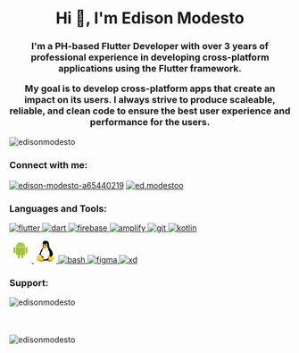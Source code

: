 <h1 align="center">Hi 👋, I'm Edison Modesto</h1>
<h3 align="center">I'm a PH-based Flutter Developer with over 3 years of professional experience in developing cross-platform applications using the Flutter framework. 
 
 My goal is to develop cross-platform apps that create an impact on its users. I always strive to produce scaleable, reliable, and clean code to ensure the best user experience and performance for the users.</h3>

<p align="left"> <img src="https://komarev.com/ghpvc/?username=edisonmodesto&label=Profile%20views&color=0e75b6&style=flat" alt="edisonmodesto" /> </p>

<h3 align="left">Connect with me:</h3>
<p align="left">
<a href="https://linkedin.com/in/edison-modesto-a65440219" target="blank"><img align="center" src="https://raw.githubusercontent.com/rahuldkjain/github-profile-readme-generator/master/src/images/icons/Social/linked-in-alt.svg" alt="edison-modesto-a65440219" height="30" width="40" /></a>
<a href="https://fb.com/ed.modestoo" target="blank"><img align="center" src="https://raw.githubusercontent.com/rahuldkjain/github-profile-readme-generator/master/src/images/icons/Social/facebook.svg" alt="ed.modestoo" height="30" width="40" /></a>
</p>

<h3 align="left">Languages and Tools:</h3>
<a href="https://flutter.dev" target="_blank" rel="noreferrer"> <img src="https://www.vectorlogo.zone/logos/flutterio/flutterio-icon.svg" alt="flutter" width="40" height="40"/> </a>
<a href="https://dart.dev" target="_blank" rel="noreferrer"> <img src="https://www.vectorlogo.zone/logos/dartlang/dartlang-icon.svg" alt="dart" width="40" height="40"/> </a>
 <a href="https://firebase.google.com/" target="_blank" rel="noreferrer"> <img src="https://www.vectorlogo.zone/logos/firebase/firebase-icon.svg" alt="firebase" width="40" height="40"/> </a>
 <a href="https://aws.amazon.com/amplify/" target="_blank" rel="noreferrer"> <img src="https://docs.amplify.aws/assets/logo-dark.svg" alt="amplify" width="40" height="40"/> </a>
 <a href="https://git-scm.com/" target="_blank" rel="noreferrer"> <img src="https://www.vectorlogo.zone/logos/git-scm/git-scm-icon.svg" alt="git" width="40" height="40"/> </a>
 <a href="https://kotlinlang.org" target="_blank" rel="noreferrer"> <img src="https://www.vectorlogo.zone/logos/kotlinlang/kotlinlang-icon.svg" alt="kotlin" width="40" height="40"/> </a>
 
 <a href="https://developer.android.com" target="_blank" rel="noreferrer"> <img src="https://raw.githubusercontent.com/devicons/devicon/master/icons/android/android-original-wordmark.svg" alt="android" width="40" height="40"/> </a>
 <a href="https://www.linux.org/" target="_blank" rel="noreferrer"> <img src="https://raw.githubusercontent.com/devicons/devicon/master/icons/linux/linux-original.svg" alt="linux" width="40" height="40"/> </a>
 <a href="https://www.gnu.org/software/bash/" target="_blank" rel="noreferrer"> <img src="https://www.vectorlogo.zone/logos/gnu_bash/gnu_bash-icon.svg" alt="bash" width="40" height="40"/> </a>
 <a href="https://www.figma.com/" target="_blank" rel="noreferrer"> <img src="https://www.vectorlogo.zone/logos/figma/figma-icon.svg" alt="figma" width="40" height="40"/> </a>
 <a href="https://www.adobe.com/products/xd.html" target="_blank" rel="noreferrer"> <img src="https://cdn.worldvectorlogo.com/logos/adobe-xd.svg" alt="xd" width="40" height="40"/> </a>

<h3 align="left">Support:</h3>
<p><a href="https://ko-fi.com/edisonmodesto"> <img align="left" src="https://cdn.ko-fi.com/cdn/kofi3.png?v=3" height="50" width="210" alt="edisonmodesto" /></a></p><br><br><br>
<p><img align="center" src="https://github-readme-streak-stats.herokuapp.com/?user=edisonmodesto&" alt="edisonmodesto" /></p>

